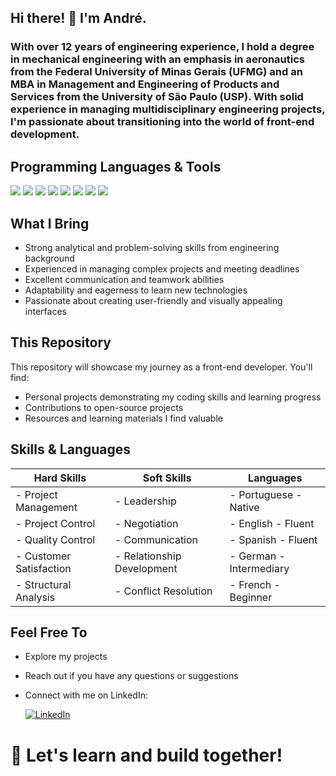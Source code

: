 ## Hi there! 👋 I'm André.

### With over 12 years of engineering experience, I hold a degree in mechanical engineering with an emphasis in aeronautics from the Federal University of Minas Gerais (UFMG) and an MBA in Management and Engineering of Products and Services from the University of São Paulo (USP). With solid experience in managing multidisciplinary engineering projects, I'm passionate about transitioning into the world of front-end development.

## Programming Languages & Tools

<img  src="https://img.shields.io/badge/HTML5-E34F26?style=for-the-badge&logo=html5&logoColor=white"> <img  src="https://img.shields.io/badge/CSS3-1572B6?style=for-the-badge&logo=css3&logoColor=white">
<img  src="https://img.shields.io/badge/JavaScript-323330?style=for-the-badge&logo=javascript&logoColor=F7DF1E">
<img  src="https://img.shields.io/badge/TypeScript-007ACC?style=for-the-badge&logo=typescript&logoColor=white">
<img  src="https://img.shields.io/badge/Angular-DD0031?style=for-the-badge&logo=angular&logoColor=white">
<img  src="https://img.shields.io/badge/MongoDB-4EA94B?style=for-the-badge&logo=mongodb&logoColor=white">
<img  src="https://img.shields.io/badge/GitHub-100000?style=for-the-badge&logo=github&logoColor=white">
<img  src="https://img.shields.io/badge/GIT-E44C30?style=for-the-badge&logo=git&logoColor=white">

## What I Bring

- Strong analytical and problem-solving skills from engineering background
- Experienced in managing complex projects and meeting deadlines
- Excellent communication and teamwork abilities
- Adaptability and eagerness to learn new technologies
- Passionate about creating user-friendly and visually appealing interfaces

## This Repository

This repository will showcase my journey as a front-end developer. You'll find:

- Personal projects demonstrating my coding skills and learning progress
- Contributions to open-source projects
- Resources and learning materials I find valuable


## Skills & Languages

|  Hard Skills            |  Soft Skills               |  Languages                 |
|-------------------------|----------------------------|----------------------------|
| - Project Management    | - Leadership               | - Portuguese - Native      |
| - Project Control       | - Negotiation              | - English - Fluent         |
| - Quality Control       | - Communication            | - Spanish - Fluent         |
| - Customer Satisfaction | - Relationship Development | - German - Intermediary    |
| - Structural Analysis   | - Conflict Resolution      | - French - Beginner        |


## Feel Free To

- Explore my projects
- Reach out if you have any questions or suggestions
- Connect with me on LinkedIn:

   [![LinkedIn](https://img.shields.io/badge/LinkedIn-0077B5?style=for-the-badge&logo=linkedin&logoColor=white)](https://www.linkedin.com/in/andrecapix/)

# 👯 Let's learn and build together!

<!--
**andrecapix/andrecapix** is a ✨ _special_ ✨ repository because its `README.md` (this file) appears on your GitHub profile.

Here are some ideas to get you started:

- 🔭 I’m currently working on ...
- 🌱 I’m currently learning ...
- 👯 I’m looking to collaborate on ...
- 🤔 I’m looking for help with ...
- 💬 Ask me about ...
- 📫 How to reach me: ...
- 😄 Pronouns: ...
- ⚡ Fun fact: ...
-->
